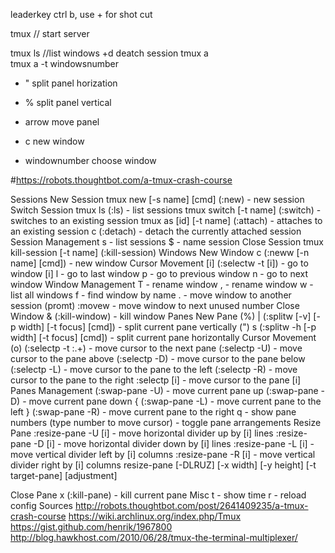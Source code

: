 leaderkey  ctrl b,   use + for shot cut 


tmux     // start server 

tmux ls   //list windows
+d          deatch session
tmux a   
tmux a -t windowsnumber 


+ "    split panel horization
+ %    split  panel vertical 
+  arrow   move panel

+ c  new window
+ windownumber    choose window


#https://robots.thoughtbot.com/a-tmux-crash-course


Sessions
New Session
tmux new [-s name] [cmd] (:new) - new session
Switch Session
tmux ls (:ls) - list sessions
tmux switch [-t name] (:switch) - switches to an existing session
tmux as [id] [-t name] (:attach) - attaches to an existing session
<C-a>c (:detach) - detach the currently attached session
Session Management
<C-a>s - list sessions
<C-a>$ - name session
Close Session
tmux kill-session [-t name] (:kill-session)
Windows
New Window
<C-a>c (:neww [-n name] [cmd]) - new window
Cursor Movement
<C-a>[i] (:selectw -t [i]) - go to window [i]
<C-a>l - go to last window
<C-a>p - go to previous window
<C-a>n - go to next window
Window Management
<C-a>T - rename window
<C-a>, - rename window
<C-a>w - list all windows
<C-a>f - find window by name
<C-a>. - move window to another session (promt)
:movew - move window to next unused number
Close Window
<C-a>& (:kill-window) - kill window
Panes
New Pane
(%) <C-a>| (:splitw [-v] [-p width] [-t focus] [cmd]) - split current pane vertically
(") <C-a>s (:splitw -h [-p width] [-t focus] [cmd]) - split current pane horizontally
Cursor Movement
(o) <C-a><Tab> (:selectp -t :.+) - move cursor to the next pane
<C-a><Up> (:selectp -U) - move cursor to the pane above
<C-a><Down> (:selectp -D) - move cursor to the pane below
<C-a><Left> (:selectp -L) - move cursor to the pane to the left
<C-a><Right> (:selectp -R) - move cursor to the pane to the right
:selectp [i] - move cursor to the pane [i]
Panes Management
(:swap-pane -U) - move current pane up
(:swap-pane -D) - move current pane down
<C-a>{ (:swap-pane -L) - move current pane to the left
<C-a>} (:swap-pane -R) - move current pane to the right
<C-a>q - show pane numbers (type number to move cursor)
<C-a><Space> - toggle pane arrangements
Resize Pane
:resize-pane -U [i] - move horizontal divider up by [i] lines
:resize-pane -D [i] - move horizontal divider down by [i] lines
:resize-pane -L [i] - move vertical divider left by [i] columns
:resize-pane -R [i] - move vertical divider right by [i] columns
resize-pane [-DLRUZ] [-x width] [-y height] [-t target-pane] [adjustment]

Close Pane
<C-a>x (:kill-pane) - kill current pane
Misc
<C-a>t - show time
<C-a>r - reload config
Sources
http://robots.thoughtbot.com/post/2641409235/a-tmux-crash-course
https://wiki.archlinux.org/index.php/Tmux
https://gist.github.com/henrik/1967800
http://blog.hawkhost.com/2010/06/28/tmux-the-terminal-multiplexer/
